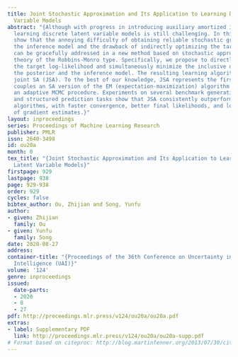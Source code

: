 ```yaml
---
title: Joint Stochastic Approximation and Its Application to Learning Discrete Latent
  Variable Models
abstract: "{Although with progress in introducing auxiliary amortized inference models,
  learning discrete latent variable models is still challenging. In this paper, we
  show that the annoying difficulty of obtaining reliable stochastic gradients for
  the inference model and the drawback of indirectly optimizing the target log-likelihood
  can be gracefully addressed in a new method based on stochastic approximation (SA)
  theory of the Robbins-Monro type. Specifically, we propose to directly maximize
  the target log-likelihood and simultaneously minimize the inclusive divergence between
  the posterior and the inference model. The resulting learning algorithm is called
  joint SA (JSA). To the best of our knowledge, JSA represents the first method that
  couples an SA version of the EM (expectation-maximization) algorithm (SAEM) with
  an adaptive MCMC procedure. Experiments on several benchmark generative modeling
  and structured prediction tasks show that JSA consistently outperforms recent competitive
  algorithms, with faster convergence, better final likelihoods, and lower variance
  of gradient estimates.}"
layout: inproceedings
series: Proceedings of Machine Learning Research
publisher: PMLR
issn: 2640-3498
id: ou20a
month: 0
tex_title: "{Joint Stochastic Approximation and Its Application to Learning Discrete
  Latent Variable Models}"
firstpage: 929
lastpage: 938
page: 929-938
order: 929
cycles: false
bibtex_author: Ou, Zhijian and Song, Yunfu
author:
- given: Zhijian
  family: Ou
- given: Yunfu
  family: Song
date: 2020-08-27
address: 
container-title: "{Proceedings of the 36th Conference on Uncertainty in Artificial
  Intelligence (UAI)}"
volume: '124'
genre: inproceedings
issued:
  date-parts:
  - 2020
  - 8
  - 27
pdf: http://proceedings.mlr.press/v124/ou20a/ou20a.pdf
extras:
- label: Supplementary PDF
  link: http://proceedings.mlr.press/v124/ou20a/ou20a-supp.pdf
# Format based on citeproc: http://blog.martinfenner.org/2013/07/30/citeproc-yaml-for-bibliographies/
---
```

